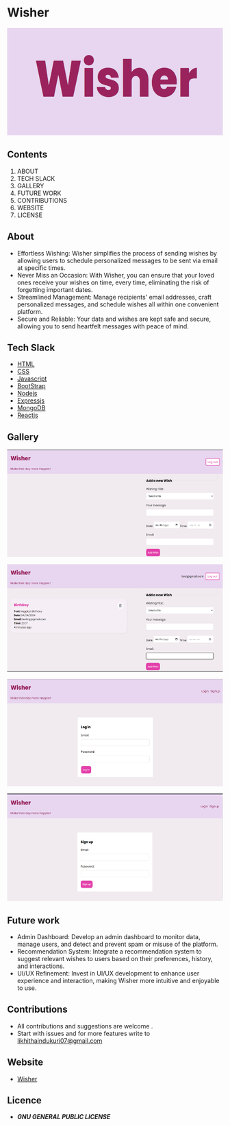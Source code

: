 # Wisher

<p align="center">
    <img src="/frontend/public/1.png" alt="OCR" width="550"  height="250">
</p>


## Contents
1. ABOUT 
2. TECH SLACK
3. GALLERY
4. FUTURE WORK
5. CONTRIBUTIONS
6. WEBSITE 
7. LICENSE


## About
- Effortless Wishing: Wisher simplifies the process of sending wishes by allowing users to schedule personalized messages to be sent via email at specific times.
- Never Miss an Occasion: With Wisher, you can ensure that your loved ones receive your wishes on time, every time, eliminating the risk of forgetting important dates.
- Streamlined Management: Manage recipients' email addresses, craft personalized messages, and schedule wishes all within one convenient platform.
- Secure and Reliable: Your data and wishes are kept safe and secure, allowing you to send heartfelt messages with peace of mind.

## Tech Slack
- [HTML](https://html.com/)
- [CSS](https://www.free-css.com/)
- [Javascript](https://www.javascript.com/)
- [BootStrap](https://getbootstrap.com/)
- [Nodejs](https://nodejs.org/en/)
- [Expressjs](https://expressjs.com/)
- [MongoDB](https://www.mongodb.com/)
- [Reactjs](https://react.dev/)

## Gallery

<p align="center">
    <img src="./frontend/public/2.png" alt="OCR" width="550"  height="250">
</p>
<p align="center">
    <img src="./frontend/public/3.png" alt="OCR" width="550"  height="250">
</p>

<p align="center">
    <img src="./frontend/public/4.png" alt="OCR" width="550"  height="250">
</p>

<p align="center">
    <img src="./frontend/public/5.png" alt="OCR" width="550"  height="250">
</p>

## Future work
- Admin Dashboard: Develop an admin dashboard to monitor data, manage users, and detect and prevent spam or misuse of the platform.
- Recommendation System: Integrate a recommendation system to suggest relevant wishes to users based on their preferences, history, and interactions.
- UI/UX Refinement: Invest in UI/UX development to enhance user experience and interaction, making Wisher more intuitive and enjoyable to use.

## Contributions
- All contributions and suggestions are welcome .
- Start with issues and for more features write to <a href ="mailto:likhithaindukuri07@gmail.com">likhithaindukuri07@gmail.com</a>


## Website

- <a href="">Wisher</a>

## Licence
- ***GNU GENERAL PUBLIC LICENSE***

